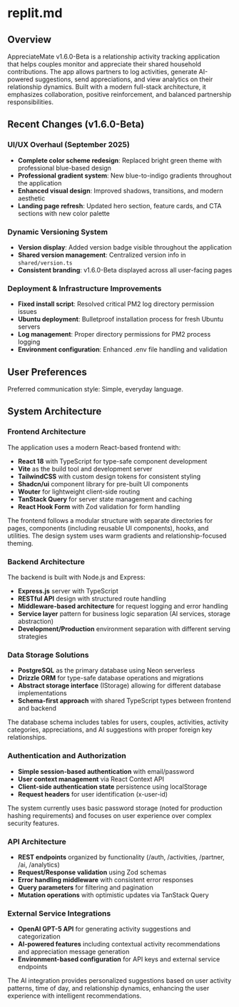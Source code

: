 # replit.md

## Overview

AppreciateMate v1.6.0-Beta is a relationship activity tracking application that helps couples monitor and appreciate their shared household contributions. The app allows partners to log activities, generate AI-powered suggestions, send appreciations, and view analytics on their relationship dynamics. Built with a modern full-stack architecture, it emphasizes collaboration, positive reinforcement, and balanced partnership responsibilities.

## Recent Changes (v1.6.0-Beta)

### UI/UX Overhaul (September 2025)
- **Complete color scheme redesign**: Replaced bright green theme with professional blue-based design
- **Professional gradient system**: New blue-to-indigo gradients throughout the application
- **Enhanced visual design**: Improved shadows, transitions, and modern aesthetic
- **Landing page refresh**: Updated hero section, feature cards, and CTA sections with new color palette

### Dynamic Versioning System
- **Version display**: Added version badge visible throughout the application
- **Shared version management**: Centralized version info in `shared/version.ts`
- **Consistent branding**: v1.6.0-Beta displayed across all user-facing pages

### Deployment & Infrastructure Improvements  
- **Fixed install script**: Resolved critical PM2 log directory permission issues
- **Ubuntu deployment**: Bulletproof installation process for fresh Ubuntu servers
- **Log management**: Proper directory permissions for PM2 process logging
- **Environment configuration**: Enhanced .env file handling and validation

## User Preferences

Preferred communication style: Simple, everyday language.

## System Architecture

### Frontend Architecture
The application uses a modern React-based frontend with:
- **React 18** with TypeScript for type-safe component development
- **Vite** as the build tool and development server
- **TailwindCSS** with custom design tokens for consistent styling
- **Shadcn/ui** component library for pre-built UI components
- **Wouter** for lightweight client-side routing
- **TanStack Query** for server state management and caching
- **React Hook Form** with Zod validation for form handling

The frontend follows a modular structure with separate directories for pages, components (including reusable UI components), hooks, and utilities. The design system uses warm gradients and relationship-focused theming.

### Backend Architecture
The backend is built with Node.js and Express:
- **Express.js** server with TypeScript
- **RESTful API** design with structured route handling
- **Middleware-based architecture** for request logging and error handling
- **Service layer** pattern for business logic separation (AI services, storage abstraction)
- **Development/Production** environment separation with different serving strategies

### Data Storage Solutions
- **PostgreSQL** as the primary database using Neon serverless
- **Drizzle ORM** for type-safe database operations and migrations
- **Abstract storage interface** (IStorage) allowing for different database implementations
- **Schema-first approach** with shared TypeScript types between frontend and backend

The database schema includes tables for users, couples, activities, activity categories, appreciations, and AI suggestions with proper foreign key relationships.

### Authentication and Authorization
- **Simple session-based authentication** with email/password
- **User context management** via React Context API
- **Client-side authentication state** persistence using localStorage
- **Request headers** for user identification (x-user-id)

The system currently uses basic password storage (noted for production hashing requirements) and focuses on user experience over complex security features.

### API Architecture
- **REST endpoints** organized by functionality (/auth, /activities, /partner, /ai, /analytics)
- **Request/Response validation** using Zod schemas
- **Error handling middleware** with consistent error responses
- **Query parameters** for filtering and pagination
- **Mutation operations** with optimistic updates via TanStack Query

### External Service Integrations
- **OpenAI GPT-5 API** for generating activity suggestions and categorization
- **AI-powered features** including contextual activity recommendations and appreciation message generation
- **Environment-based configuration** for API keys and external service endpoints

The AI integration provides personalized suggestions based on user activity patterns, time of day, and relationship dynamics, enhancing the user experience with intelligent recommendations.